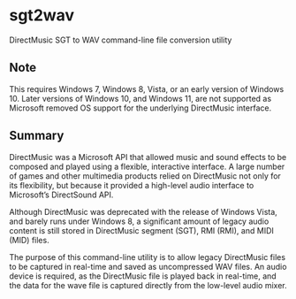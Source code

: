 # sgt2wav
DirectMusic SGT to WAV command-line file conversion utility

## Note
This requires Windows 7, Windows 8, Vista, or an early version of Windows 10.  Later versions of Windows 10, and Windows 11, are not supported as Microsoft removed OS support for the underlying DirectMusic interface.

## Summary
DirectMusic was a Microsoft API that allowed music and sound effects to be composed and played using a flexible, interactive interface. A large number of games and other multimedia products relied on DirectMusic not only for its flexibility, but because it provided a high-level audio interface to Microsoft’s DirectSound API.

Although DirectMusic was deprecated with the release of Windows Vista, and barely runs under Windows 8, a significant amount of legacy audio content is still stored in DirectMusic segment (SGT), RMI (RMI), and MIDI (MID) files.

The purpose of this command-line utility is to allow legacy DirectMusic files to be captured in real-time and saved as uncompressed WAV files. An audio device is required, as the DirectMusic file is played back in real-time, and the data for the wave file is captured directly from the low-level audio mixer.
